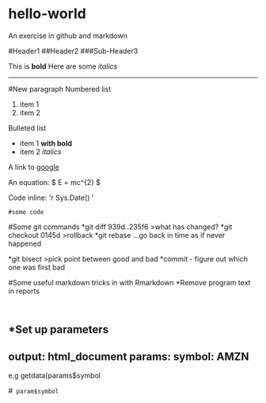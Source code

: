 # hello-world
An exercise in github and markdown

#Header1
##Header2
###Sub-Header3

This is **bold**
Here are some *italics*
***
#New paragraph
Numbered list
1. item 1
2. item 2

Bulleted list
* item 1 __with bold__
* item 2 _italics_

A link to [google](www.google.com)

An equation:
$ E = mc^{2} $

Code inline:
'r Sys.Date() '

```{r}
#some code
```
#Some git commands
*git diff 939d..235f6 >what has changed?
*git checkout 0145d >rollback
*git rebase ...go back in time as if never happened

*git bisect >pick point between good and bad 
*commit - figure out which one was first bad

#Some useful markdown tricks in with Rmarkdown
*Remove program text in reports
```{r echo = FALSE}
```
```{r eval=FALSE, fig.width=3, fig.height=5 ,warnings =FALSE, engine = python, message = false}
```
*Set up parameters 
---
output: html_document
params:
	symbol: AMZN
---

e.g getdata(params$symbol

#` param$symbol`

